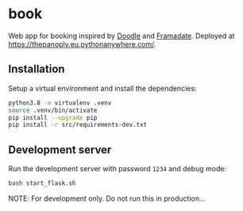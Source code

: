 # book

Web app for booking inspired by [Doodle](https://doodle.com/en/) and [Framadate](https://framadate.org/abc/en/). Deployed at https://thepanoply.eu.pythonanywhere.com/.

## Installation

Setup a virtual environment and install the dependencies:
```bash
python3.8 -m virtualenv .venv
source .venv/bin/activate
pip install --upgrade pip
pip install -r src/requirements-dev.txt
```

## Development server

Run the development server with password `1234` and debug mode:
```bash
bash start_flask.sh
```
NOTE: For development only. Do not run this in production...
